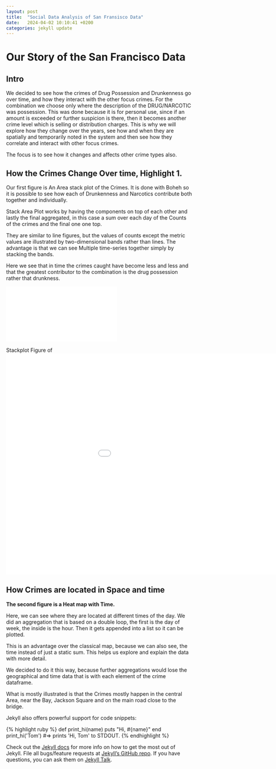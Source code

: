 ```yaml
---
layout: post
title:  "Social Data Analysis of San Fransisco Data"
date:   2024-04-02 10:10:41 +0200
categories: jekyll update
---
```

# Our Story of the San Francisco Data 

## Intro
We decided to see how the crimes of Drug Possession and Drunkenness go over time, and how they interact with the other focus crimes.  For the combination we choose only where the description of the DRUG/NARCOTIC was possession. This was done because it is for personal use, since if an amount is exceeded or further suspicion is there, then it becomes another crime level which is selling or distribution charges.
This is why we will explore how they change over the years, see how and when they are spatially and temporarily noted in the system and then see how they correlate and interact with other focus crimes.

The focus is to see how it changes and affects other crime types also.


## How the Crimes Change Over time, Highlight 1.
Our first figure is An Area stack plot of the Crimes.
It is done with Boheh so it is possible to see how each of Drunkenness and Narcotics contribute both together and individually.

Stack Area Plot works by having the components on top of each other and lastly the final aggregated, in this case a sum over each day of the Counts of the crimes and the final one one top.

They are similar to line figures, but the values of counts except the metric values are illustrated by two-dimensional bands rather than lines. The advantage is that we can see Multiple time-series together simply by stacking the bands.

Here we see that in time the crimes caught have become less and less and that the greatest contributor to the combination is the drug possession rather that drunkness.

![My helpful image](/images/my_stacked_counts_plot_until_2017.html)

Stackplot Figure of
<embed 
       type="text/html" 
       src="/images/my_stacked_counts_plot_until_2017.html"
       width="1100"
       height="600"
       >
</embed>

## How Crimes are located in Space and time

<b> The second figure is a Heat map with Time.</b>

Here, we can see where they are located at different times of the day.
We did an aggregation that is based on a double loop, the first is the day of week, the inside is the hour. Then it gets appended into a list so it can be plotted.

This is an advantage over the classical map, because we can also see, the time instead of just a static sum. This helps us explore and explain the data with more detail.

We decided to do it this way, because further aggregations would lose the geographical and time data that is with each element of the crime dataframe.

What is mostly illustrated is that the Crimes mostly happen in the central Area, near the Bay, Jackson Square and on the main road close to the bridge.



Jekyll also offers powerful support for code snippets:

{% highlight ruby %}
def print_hi(name)
  puts "Hi, #{name}"
end
print_hi('Tom')
#=> prints 'Hi, Tom' to STDOUT.
{% endhighlight %}

Check out the [Jekyll docs][jekyll-docs] for more info on how to get the most out of Jekyll. File all bugs/feature requests at [Jekyll’s GitHub repo][jekyll-gh]. If you have questions, you can ask them on [Jekyll Talk][jekyll-talk].

[jekyll-docs]: https://jekyllrb.com/docs/home
[jekyll-gh]:   https://github.com/jekyll/jekyll
[jekyll-talk]: https://talk.jekyllrb.com/
